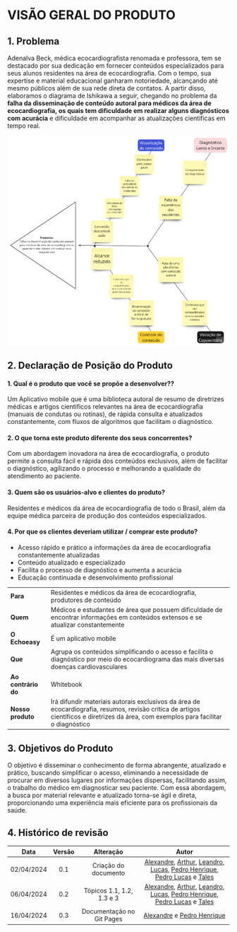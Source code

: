 # VISÃO GERAL DO PRODUTO

## 1. Problema

Adenalva Beck, médica ecocardiografista renomada e professora, tem se destacado por sua dedicação em fornecer conteúdos especializados
para seus alunos residentes na área de ecocardiografia. Com o tempo, sua expertise e material educacional ganharam notoriedade,
alcançando até mesmo públicos além de sua rede direta de contatos. A partir disso, elaboramos o diagrama de Ishikawa a seguir,
chegando no problema da **falha da disseminação de conteúdo autoral para médicos da área de ecocardiografia,
os quais tem dificuldade em realizar alguns diagnósticos com acurácia** e dificuldade em acompanhar as atualizações
científicas em tempo real.

<center>
    <img id= "ishikawa" src= "https://raw.githubusercontent.com/mdsreq-fga-unb/2024.1-Echoeasy/docs/docs/assets/imgs/Diagrama de Ishikawa.png">
</center>

## 2. Declaração de Posição do Produto

#### 1. Qual é o produto que você se propõe a desenvolver??

Um Aplicativo mobile que é uma biblioteca autoral de resumo de diretrizes médicas e artigos cientificos relevantes na área de ecocardiografia (manuais de condutas ou rotinas), de rápida consulta e atualizados constantemente, com fluxos de algoritmos que facilitam o diagnóstico.

#### 2. O que torna este produto diferente dos seus concorrentes?

Com um abordagem inovadora na área de ecocardiografia, o produto permite a consulta fácil e rápida dos conteúdos exclusivos, além de facilitar o diagnóstico, agilizando o processo e melhorando a qualidade do atendimento ao paciente.

#### 3. Quem são os usuários-alvo e clientes do produto?

Residentes e médicos da área de ecocardiografia de todo o Brasil, além da equipe médica parceira de produção dos conteúdos especializados.

#### 4. Por que os clientes deveriam utilizar / comprar este produto?

- Acesso rápido e prático a informações da área de ecocardiografia constantemente atualizadas
- Conteúdo atualizado e especializado
- Facilita o processo de diagnóstico e aumenta a acurácia
- Educação continuada e desenvolvimento profissional

|                     |                                                                                                                                                                                        |
| ------------------- | -------------------------------------------------------------------------------------------------------------------------------------------------------------------------------------- |
| **Para**            | Residentes e médicos da área de ecocardiografia, produtores de conteúdo                                                                                                                |
| **Quem**            | Médicos e estudantes de área que possuem dificuldade de encontrar informações em conteúdos extensos e se atualizar constantemente                                                      |
| **O Echoeasy**      | É um aplicativo mobile                                                                                                                                                                 |
| **Que**             | Agrupa os conteúdos simplificando o acesso e facilita o diagnóstico por meio do ecocardiograma das mais diversas doenças cardiovasculares                                              |
| **Ao contrário do** | Whitebook                                                                                                                                                                              |
| **Nosso produto**   | Irá difundir materiais autorais exclusivos da área de ecocardiografia, resumos, revisão crítica de artigos científicos e diretrizes da área, com exemplos para facilitar o diagnóstico |

## 3. Objetivos do Produto

O objetivo é disseminar o conhecimento de forma abrangente, atualizado e prático, buscando simplificar o acesso, eliminando a necessidade
de procurar em diversos lugares por informações dispersas, facilitando assim, o trabalho do médico em diagnosticar seu paciente.
Com essa abordagem, a busca por material relevante e atualizado torna-se ágil e direta, proporcionando uma experiência mais eficiente
para os profissionais da saúde.

## 4. Histórico de revisão

|    Data    | Versão |         Alteração         |                                                                                                                                                    Autor                                                                                                                                                     |
| :--------: | :----: | :-----------------------: | :----------------------------------------------------------------------------------------------------------------------------------------------------------------------------------------------------------------------------------------------------------------------------------------------------------: |
| 02/04/2024 |  0.1   |   Criação do documento    | [Alexandre](https://github.com/zzzBECK), [Arthur](https://github.com/arthur-heleno), [Leandro](https://github.com/LeanArs), [Lucas](https://github.com/LucasGSAntunes), [Pedro Henrique](https://github.com/PedroHhenriq), [Pedro Lucas](https://github.com/lucasdray) e [Tales](https://github.com/TalesRG) |
| 06/04/2024 |  0.2   | Tópicos 1.1, 1.2, 1.3 e 3 | [Alexandre](https://github.com/zzzBECK), [Arthur](https://github.com/arthur-heleno), [Leandro](https://github.com/LeanArs), [Lucas](https://github.com/LucasGSAntunes), [Pedro Henrique](https://github.com/PedroHhenriq), [Pedro Lucas](https://github.com/lucasdray) e [Tales](https://github.com/TalesRG) |
| 16/04/2024 |  0.3   | Documentação no Git Pages |                                                                                                         [Alexandre](https://github.com/zzzBECK) e [Pedro Henrique](https://github.com/PedroHhenriq)                                                                                                          |
